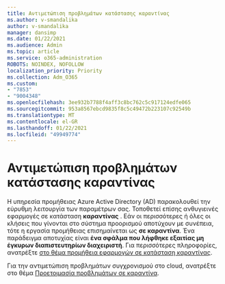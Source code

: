 ```yaml
---
title: Αντιμετώπιση προβλημάτων κατάστασης καραντίνας
ms.author: v-smandalika
author: v-smandalika
manager: dansimp
ms.date: 01/22/2021
ms.audience: Admin
ms.topic: article
ms.service: o365-administration
ROBOTS: NOINDEX, NOFOLLOW
localization_priority: Priority
ms.collection: Adm_O365
ms.custom:
- "7853"
- "9004348"
ms.openlocfilehash: 3ee932b7788f4aff3c8bc762c5c917124edfe065
ms.sourcegitcommit: 953a8567ebcd9835f8c5c49472b223107c92549b
ms.translationtype: MT
ms.contentlocale: el-GR
ms.lasthandoff: 01/22/2021
ms.locfileid: "49949774"
---
```

# <a name="troubleshoot-quarantine-state"></a>Αντιμετώπιση προβλημάτων κατάστασης καραντίνας

Η υπηρεσία προμήθειας Azure Active Directory (AD) παρακολουθεί την εύρυθμη λειτουργία των παραμέτρων σας. Τοποθετεί επίσης ανθυγιεινές εφαρμογές σε κατάσταση **καραντίνας** . Εάν οι περισσότερες ή όλες οι κλήσεις που γίνονται στο σύστημα προορισμού αποτύχουν με συνέπεια, τότε η εργασία προμήθειας επισημαίνεται ως **σε καραντίνα**. Ένα παράδειγμα αποτυχίας είναι **ένα σφάλμα που λήφθηκε εξαιτίας μη έγκυρων διαπιστευτηρίων διαχειριστή**. Για περισσότερες πληροφορίες, ανατρέξτε [στο θέμα προμήθεια εφαρμογών σε κατάσταση καραντίνας](https://docs.microsoft.com/azure/active-directory/app-provisioning/application-provisioning-quarantine-status).

Για την αντιμετώπιση προβλημάτων συγχρονισμού στο cloud, ανατρέξτε στο θέμα [Προετοιμασία προβλημάτων σε καραντίνα](https://docs.microsoft.com/azure/active-directory/cloud-sync/how-to-troubleshoot#provisioning-quarantined-problems). 
